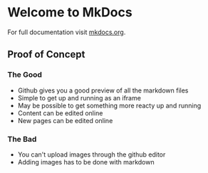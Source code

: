 # Welcome to MkDocs

For full documentation visit [mkdocs.org](https://www.mkdocs.org).

## Proof of Concept

### The Good

* Github gives you a good preview of all the markdown files
* Simple to get up and running as an iframe
* May be possible to get something more reacty up and running
* Content can be edited online
* New pages can be edited online 


### The Bad

* You can't upload images through the github editor
* Adding images has to be done with markdown

